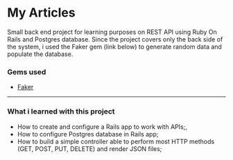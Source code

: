 # My Articles
Small back end project for learning purposes on REST API using Ruby On Rails and Postgres database.
Since the project covers only the back side of the system, i used the Faker gem (link below) to generate random data and populate the database. 

### Gems used
* [Faker](https://rubygems.org/gems/faker)
_______________________________________________________________
### What i learned with this project
* How to create and configure a Rails app to work with APIs;,
* How to configure Postgres database in Rails app;
* How to build a simple controller able to perform most HTTP methods (GET, POST, PUT, DELETE) and render JSON files;

